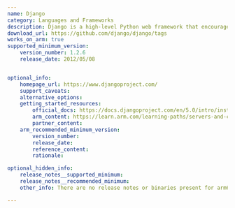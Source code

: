 ```yaml
---
name: Django
category: Languages and Frameworks
description: Django is a high-level Python web framework that encourages rapid development and clean, pragmatic design.
download_url: https://github.com/django/django/tags
works_on_arm: true
supported_minimum_version:
    version_number: 1.2.6
    release_date: 2012/05/08


optional_info:
    homepage_url: https://www.djangoproject.com/
    support_caveats:
    alternative_options:
    getting_started_resources:
        official_docs: https://docs.djangoproject.com/en/5.0/intro/install/
        arm_content: https://learn.arm.com/learning-paths/servers-and-cloud-computing/django/
        partner_content:
    arm_recommended_minimum_version:
        version_number:
        release_date:
        reference_content:
        rationale:

optional_hidden_info:
    release_notes__supported_minimum:
    release_notes__recommended_minimum:
    other_info: There are no release notes or binaries present for arm64. 1.2.6 version was built and tested successfully using released tar file.

---
```

